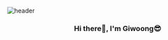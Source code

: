 ![header](https://capsule-render.vercel.app/api?type=wave&color=auto&height=300&section=header&text=Welcome&fontSize=90)
<div align="center"> <H3>Hi there👋, I'm Giwoong😎</H3> </div>
